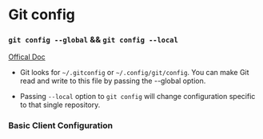 # Git config

### `git config --global` && `git config --local`

[Offical Doc](https://git-scm.com/book/en/v2/Customizing-Git-Git-Configuration)

- Git looks for `~/.gitconfig` or `~/.config/git/config`. You can make Git read and write to this file by passing the --global option.

- Passing `--local` option to `git config` will change configuration specific to that single repository.

### Basic Client Configuration

